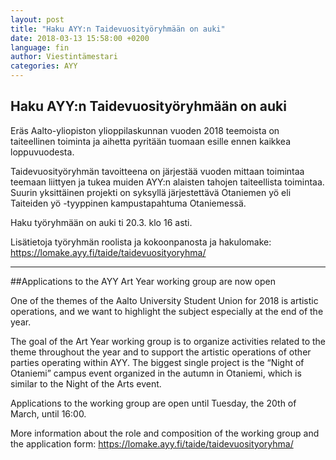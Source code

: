 ```yaml
---
layout: post
title: "Haku AYY:n Taidevuosityöryhmään on auki"
date: 2018-03-13 15:58:00 +0200
language: fin
author: Viestintämestari
categories: AYY
---
```

## Haku AYY:n Taidevuosityöryhmään on auki

Eräs Aalto-yliopiston ylioppilaskunnan vuoden 2018 teemoista on taiteellinen toiminta ja aihetta pyritään tuomaan esille ennen kaikkea loppuvuodesta.

Taidevuosityöryhmän tavoitteena on järjestää vuoden mittaan toimintaa teemaan liittyen ja tukea muiden AYY:n alaisten tahojen taiteellista toimintaa. Suurin yksittäinen projekti on syksyllä järjestettävä Otaniemen yö eli Taiteiden yö -tyyppinen kampustapahtuma Otaniemessä.

Haku työryhmään on auki ti 20.3. klo 16 asti.

Lisätietoja työryhmän roolista ja kokoonpanosta ja hakulomake: <https://lomake.ayy.fi/taide/taidevuosityoryhma/>

---
##Applications to the AYY Art Year working group are now open

One of the themes of the Aalto University Student Union for 2018 is artistic operations, and we want to highlight the subject especially at the end of the year.

The goal of the Art Year working group is to organize activities related to the theme throughout the year and to support the artistic operations of other parties operating within AYY. The biggest single project is the “Night of Otaniemi” campus event organized in the autumn in Otaniemi, which is similar to the Night of the Arts event.

Applications to the working group are open until Tuesday, the 20th of March, until 16:00.

More information about the role and composition of the working group and the application form: <https://lomake.ayy.fi/taide/taidevuosityoryhma/>
